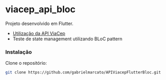 # viacep_api_bloc

Projeto desenvolvido em Flutter.

- [Utilização da API ViaCep](https://viacep.com.br/)
- Teste de state management utilizando BLoC pattern

### Instalação
Clone o repositório:
```sh
git clone https://github.com/gabrielmarcato/APIViacepFlutterBloc.git
```
